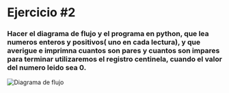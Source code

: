 # Ejercicio #2


### Hacer el diagrama de flujo y el programa en python, que lea numeros enteros y positivos( uno en cada lectura), y que averigue e imprimna cuantos son pares y cuantos son impares para terminar utilizaremos el registro centinela, cuando el valor del numero leido sea 0.

![Diagrama de flujo](diagrama.png "Diagrama de flujo")

